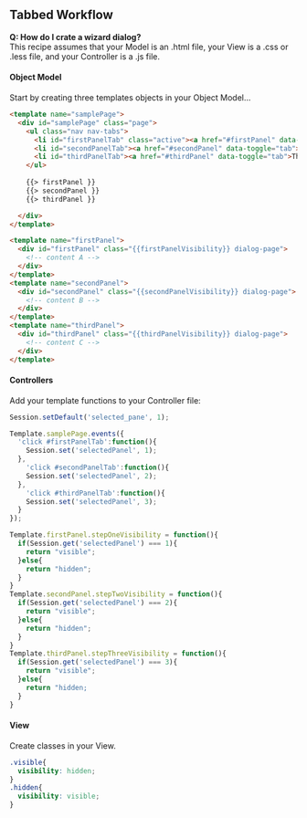## Tabbed Workflow  

**Q:  How do I crate a wizard dialog?**  
This recipe assumes that your Model is an .html file, your View is a .css or .less file, and your Controller is a .js file.

#### Object Model  
Start by creating three templates objects in your Object Model...

````html
<template name="samplePage">
  <div id="samplePage" class="page">
    <ul class="nav nav-tabs">
      <li id="firstPanelTab" class="active"><a href="#firstPanel" data-toggle="tab">First</a></li>
      <li id="secondPanelTab"><a href="#secondPanel" data-toggle="tab">Second</a></li>
      <li id="thirdPanelTab"><a href="#thirdPanel" data-toggle="tab">Third</a></li>
    </ul>
    
    {{> firstPanel }}
    {{> secondPanel }}
    {{> thirdPanel }}

  </div>
</template>

<template name="firstPanel">
  <div id="firstPanel" class="{{firstPanelVisibility}} dialog-page">
    <!-- content A -->
  </div>
</template>
<template name="secondPanel">
  <div id="secondPanel" class="{{secondPanelVisibility}} dialog-page">
    <!-- content B -->
  </div>
</template>
<template name="thirdPanel">
  <div id="thirdPanel" class="{{thirdPanelVisibility}} dialog-page">
    <!-- content C -->
  </div>
</template>
````


#### Controllers  
Add your template functions to your Controller file:

````js
Session.setDefault('selected_pane', 1);

Template.samplePage.events({
  'click #firstPanelTab':function(){
    Session.set('selectedPanel', 1);
  },
    'click #secondPanelTab':function(){
    Session.set('selectedPanel', 2);
  },
    'click #thirdPanelTab':function(){
    Session.set('selectedPanel', 3);
  }
});

Template.firstPanel.stepOneVisibility = function(){
  if(Session.get('selectedPanel') === 1){
    return "visible";
  }else{
    return "hidden";
  }
}
Template.secondPanel.stepTwoVisibility = function(){
  if(Session.get('selectedPanel') === 2){
    return "visible";
  }else{
    return "hidden";
  }
}
Template.thirdPanel.stepThreeVisibility = function(){
  if(Session.get('selectedPanel') === 3){
    return "visible";
  }else{
    return "hidden;
  }
}
````

#### View   
Create classes in your View.

````css
.visible{
  visibility: hidden;
}
.hidden{
  visibility: visible;
}
````
